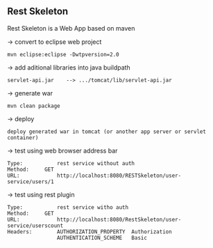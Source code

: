 
Rest Skeleton
----------------------------------------------------------------------------------------

Rest Skeleton is a Web App based on maven  

-> convert to eclipse web project

	mvn eclipse:eclipse -Dwtpversion=2.0

-> add aditional libraries into java buildpath

	servlet-api.jar    --> .../tomcat/lib/servlet-api.jar

-> generate war
	
	mvn clean package

-> deploy

	deploy generated war in tomcat (or another app server or servlet container)
	
-> test using web browser address bar

	Type:			rest service without auth
	Method:		GET
	URL:			http://localhost:8080/RESTSkeleton/user-service/users/1

-> test using rest plugin

	Type:			rest service witho auth
	Method:		GET
	URL: 			http://localhost:8080/RestSkeleton/user-service/userscount
	Headers:		AUTHORIZATION_PROPERTY 	Authorization
					AUTHENTICATION_SCHEME 	Basic

